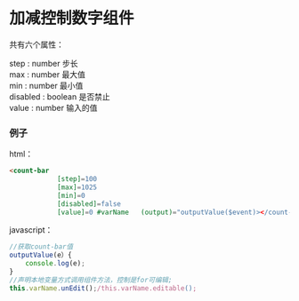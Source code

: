 # 加减控制数字组件

共有六个属性：

step : number   步长  
max : number    最大值  
min : number    最小值    
disabled : boolean  是否禁止  
value : number   输入的值  


### 例子

html：

```html
<count-bar 
            [step]=100 
            [max]=1025 
            [min]=0 
            [disabled]=false 
            [value]=0 #varName   (output)="outputValue($event)></count-bar>
```

javascript：

```javascript
//获取count-bar值
outputValue(e）{
    console.log(e);
}
//声明本地变量方式调用组件方法，控制是for可编辑;
this.varName.unEdit();/this.varName.editable();
